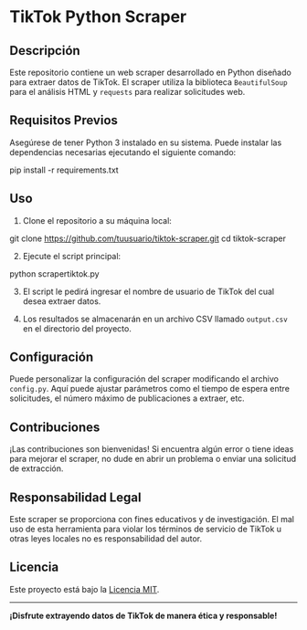 # TikTok Python Scraper

## Descripción
Este repositorio contiene un web scraper desarrollado en Python diseñado para extraer datos de TikTok. El scraper utiliza la biblioteca `BeautifulSoup` para el análisis HTML y `requests` para realizar solicitudes web.

## Requisitos Previos
Asegúrese de tener Python 3 instalado en su sistema. Puede instalar las dependencias necesarias ejecutando el siguiente comando:

pip install -r requirements.txt


## Uso
1. Clone el repositorio a su máquina local:

git clone https://github.com/tuusuario/tiktok-scraper.git
cd tiktok-scraper

2. Ejecute el script principal:

python scrapertiktok.py


3. El script le pedirá ingresar el nombre de usuario de TikTok del cual desea extraer datos.

4. Los resultados se almacenarán en un archivo CSV llamado `output.csv` en el directorio del proyecto.

## Configuración
Puede personalizar la configuración del scraper modificando el archivo `config.py`. Aquí puede ajustar parámetros como el tiempo de espera entre solicitudes, el número máximo de publicaciones a extraer, etc.

## Contribuciones
¡Las contribuciones son bienvenidas! Si encuentra algún error o tiene ideas para mejorar el scraper, no dude en abrir un problema o enviar una solicitud de extracción.

## Responsabilidad Legal
Este scraper se proporciona con fines educativos y de investigación. El mal uso de esta herramienta para violar los términos de servicio de TikTok u otras leyes locales no es responsabilidad del autor.

## Licencia
Este proyecto está bajo la [Licencia MIT](LICENSE).

---

**¡Disfrute extrayendo datos de TikTok de manera ética y responsable!**



